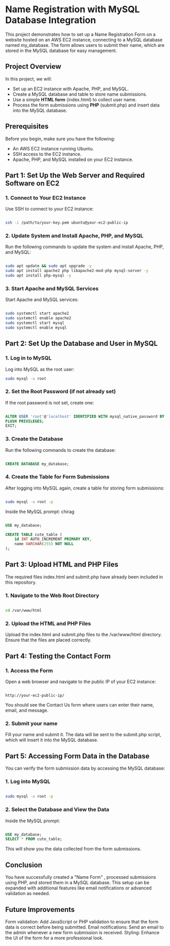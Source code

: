 # Name Registration with MySQL Database Integration
This project demonstrates how to set up a Name Registration Form on a website hosted on an AWS EC2 instance, connecting to a MySQL database named my_database. The form allows users to submit their name, which are stored in the MySQL database for easy management.

## Project Overview
In this project, we will:

  - Set up an EC2 instance with Apache, PHP, and MySQL.
  - Create a MySQL database and table to store name submissions.
  - Use a simple **HTML form** (index.html) to collect user name.
  - Process the form submissions using **PHP** (submit.php) and insert data into the MySQL database.

## Prerequisites
Before you begin, make sure you have the following:

  - An AWS EC2 instance running Ubuntu.
  - SSH access to the EC2 instance.
  - Apache, PHP, and MySQL installed on your EC2 instance.

## Part 1: Set Up the Web Server and Required Software on EC2
### 1. Connect to Your EC2 Instance
Use SSH to connect to your EC2 instance:

```bash

ssh -i /path/to/your-key.pem ubuntu@your-ec2-public-ip
```
### 2. Update System and Install Apache, PHP, and MySQL
Run the following commands to update the system and install Apache, PHP, and MySQL:

```bash

sudo apt update && sudo apt upgrade -y
sudo apt install apache2 php libapache2-mod-php mysql-server -y
sudo apt install php-mysql -y

```
### 3. Start Apache and MySQL Services
Start Apache and MySQL services:

```bash

sudo systemctl start apache2
sudo systemctl enable apache2
sudo systemctl start mysql
sudo systemctl enable mysql
```

## Part 2: Set Up the Database and User in MySQL
### 1. Log in to MySQL
Log into MySQL as the root user:

```bash
sudo mysql -u root
```

### 2. Set the Root Password (if not already set)
If the root password is not set, create one:

```sql

ALTER USER 'root'@'localhost' IDENTIFIED WITH mysql_native_password BY 'chirag';
FLUSH PRIVILEGES;
EXIT;
```

### 3. Create the Database 
Run the following commands to create the database:

```sql

CREATE DATABASE my_database;

```

### 4. Create the Table for Form Submissions
After logging into MySQL again, create a table for storing form submissions:

```bash

sudo mysql -u root -p
```
Inside the MySQL prompt:
chirag

```sql

USE my_database;

CREATE TABLE cute_table (
    id INT AUTO_INCREMENT PRIMARY KEY,
    name VARCHAR(255) NOT NULL
);
```


## Part 3: Upload HTML and PHP Files
The required files index.html and submit.php have already been included in this repository.

### 1. Navigate to the Web Root Directory
```bash

cd /var/www/html
```

### 2. Upload the HTML and PHP Files
Upload the index.html and submit.php files to the /var/www/html directory. Ensure that the files are placed correctly.

## Part 4: Testing the Contact Form
### 1. Access the Form
Open a web browser and navigate to the public IP of your EC2 instance:

```http

http://your-ec2-public-ip/
```

You should see the Contact Us form where users can enter their name, email, and message.

### 2. Submit your name
Fill your name and submit it. The data will be sent to the submit.php script, which will insert it into the MySQL database.

## Part 5: Accessing Form Data in the Database
You can verify the form submission data by accessing the MySQL database:

### 1. Log into MySQL
```bash

sudo mysql -u root -p
```
### 2. Select the Database and View the Data
Inside the MySQL prompt:

```sql

USE my_database;
SELECT * FROM cute_table;
```
This will show you the data collected from the form submissions.

## Conclusion
You have successfully created a "Name Form" , processed submissions using PHP, and stored them in a MySQL database. This setup can be expanded with additional features like email notifications or advanced validation as needed.

## Future Improvements
Form validation: Add JavaScript or PHP validation to ensure that the form data is correct before being submitted.
Email notifications: Send an email to the admin whenever a new form submission is received.
Styling: Enhance the UI of the form for a more professional look.
